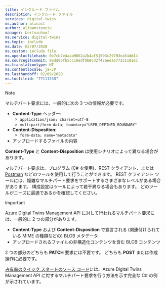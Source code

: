```yaml
---
title: インクルード ファイル
description: インクルード ファイル
services: digital-twins
ms.author: alinast
author: alinamstanciu
manager: bertvanhoof
ms.service: digital-twins
ms.topic: include
ms.date: 02/07/2020
ms.custom: include file
ms.openlocfilehash: 0e7cb7e4aaa9862a2b4af51593c29793ea54dd14
ms.sourcegitcommit: 9add86fb5cc19edf0b8cd2f42aeea5772511810c
ms.translationtype: HT
ms.contentlocale: ja-JP
ms.lasthandoff: 02/09/2020
ms.locfileid: "77111238"
---
```

> [!NOTE]
> マルチパート要求には、一般的に次の 3 つの情報が必要です。
> * **Content-Type** ヘッダー:
>   * `application/json; charset=utf-8`
>   * `multipart/form-data; boundary="USER_DEFINED_BOUNDARY"`
> * **Content-Disposition**:
>   * `form-data; name="metadata"`
> * アップロードするファイルの内容
>
> **Content-Type** と **Content-Disposition** は使用シナリオによって異なる場合があります。

マルチパート要求は、プログラム (C# を使用)、REST クライアント、または [Postman](https://docs.microsoft.com/azure/digital-twins/how-to-configure-postman#make-a-multipart-post-request) などのツールを使用して行うことができます。 REST クライアント ツールには、複雑なマルチパート要求をサポートするさまざまなレベルがある場合があります。 構成設定はツールによって若干異なる場合もあります。 どのツールがニーズに最適であるかを確認してください。

> [!IMPORTANT]
> Azure Digital Twins Management API に対して行われるマルチパート要求には、一般的に 2 つの部分があります。
> * **Content-Type** および **Content-Disposition** で宣言される (関連付けられている MIME の種類などの) BLOB メタデータ
> * アップロードされるファイルの非構造化コンテンツを含む BLOB コンテンツ
>
> 2 つの部分のどちらも **PATCH** 要求には不要です。 どちらも **POST** または作成操作に必要です。

[占有率のクイック スタートのソース コード](https://github.com/Azure-Samples/digital-twins-samples-csharp/blob/master/occupancy-quickstart/src/api/update.cs)には、Azure Digital Twins Management API に対するマルチパート要求を行う方法を示す完全な C# の例が示されています。